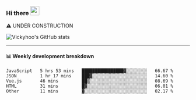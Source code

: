 ### Hi there <a href="https://www.gautamkrishnar.com/"><img src="https://media.giphy.com/media/hvRJCLFzcasrR4ia7z/giphy.gif" width="25px"></a>
⚠️ UNDER CONSTRUCTION

![Vickyhoo's GitHub stats](https://github-readme-stats.vercel.app/api?username=vickyhoo&theme=react&show_icons=true)

---

#### :bar_chart: Weekly development breakdown

<!--START_SECTION:waka-->
```text
JavaScript   5 hrs 53 mins   ████████████████▓░░░░░░░░   66.67 % 
JSON         1 hr 17 mins    ███▓░░░░░░░░░░░░░░░░░░░░░   14.60 % 
Vue.js       46 mins         ██▒░░░░░░░░░░░░░░░░░░░░░░   08.69 % 
HTML         31 mins         █▓░░░░░░░░░░░░░░░░░░░░░░░   06.01 % 
Other        11 mins         ▓░░░░░░░░░░░░░░░░░░░░░░░░   02.17 % 
```
<!--END_SECTION:waka-->


<!--
**vickyhoo/vickyhoo** is a ✨ _special_ ✨ repository because its `README.md` (this file) appears on your GitHub profile.

Here are some ideas to get you started:

- 🔭 I’m currently working on ...
- 🌱 I’m currently learning ...
- 👯 I’m looking to collaborate on ...
- 🤔 I’m looking for help with ...
- 💬 Ask me about ...
- 📫 How to reach me: ...
- 😄 Pronouns: ...
- ⚡ Fun fact: ...
-->
